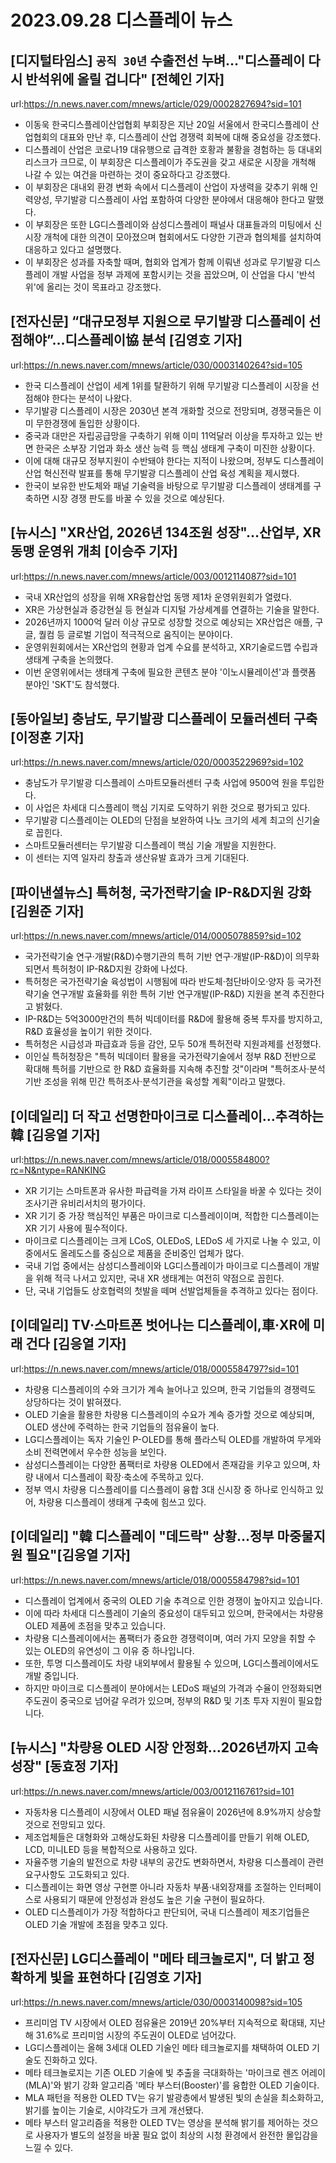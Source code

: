 # 2023.09.28 디스플레이 뉴스

## [디지털타임스] `공직 30년` 수출전선 누벼…"디스플레이 다시 반석위에 올릴 겁니다" [전혜인 기자]
url:https://n.news.naver.com/mnews/article/029/0002827694?sid=101
- 이동욱 한국디스플레이산업협회 부회장은 지난 20일 서울에서 한국디스플레이 산업협회의 대표와 만난 후, 디스플레이 산업 경쟁력 회복에 대해 중요성을 강조했다.
- 디스플레이 산업은 코로나19 대유행으로 급격한 호황과 불황을 경험하는 등 대내외 리스크가 크므로, 이 부회장은 디스플레이가 주도권을 갖고 새로운 시장을 개척해 나갈 수 있는 여건을 마련하는 것이 중요하다고 강조했다.
- 이 부회장은 대내외 환경 변화 속에서 디스플레이 산업이 자생력을 갖추기 위해 인력양성, 무기발광 디스플레이 사업 포함하여 다양한 분야에서 대응해야 한다고 말했다.
- 이 부회장은 또한 LG디스플레이와 삼성디스플레이 패널사 대표들과의 미팅에서 신 시장 개척에 대한 의견이 모아졌으며 협회에서도 다양한 기관과 협의체를 설치하여 대응하고 있다고 설명했다.
- 이 부회장은 성과를 자축할 때며, 협회와 업계가 함께 이뤄낸 성과로 무기발광 디스플레이 개발 사업을 정부 과제에 포함시키는 것을 꼽았으며, 이 산업을 다시 '반석 위'에 올리는 것이 목표라고 강조했다.

## [전자신문] “대규모정부 지원으로 무기발광 디스플레이 선점해야”…디스플레이協 분석 [김영호 기자]
url:https://n.news.naver.com/mnews/article/030/0003140264?sid=105
- 한국 디스플레이 산업이 세계 1위를 탈환하기 위해 무기발광 디스플레이 시장을 선점해야 한다는 분석이 나왔다.
- 무기발광 디스플레이 시장은 2030년 본격 개화할 것으로 전망되며, 경쟁국들은 이미 무한경쟁에 돌입한 상황이다.
- 중국과 대만은 자립공급망을 구축하기 위해 이미 11억달러 이상을 투자하고 있는 반면 한국은 소부장 기업과 화소 생산 능력 등 핵심 생태계 구축이 미진한 상황이다.
- 이에 대해 대규모 정부지원이 수반돼야 한다는 지적이 나왔으며, 정부도 디스플레이산업 혁신전략 발표를 통해 무기발광 디스플레이 산업 육성 계획을 제시했다.
- 한국이 보유한 반도체와 패널 기술력을 바탕으로 무기발광 디스플레이 생태계를 구축하면 시장 경쟁 판도를 바꿀 수 있을 것으로 예상된다.

## [뉴시스] "XR산업, 2026년 134조원 성장"…산업부, XR동맹 운영위 개최 [이승주 기자]
url:https://n.news.naver.com/mnews/article/003/0012114087?sid=101
- 국내 XR산업의 성장을 위해 XR융합산업 동맹 제1차 운영위원회가 열렸다.
- XR은 가상현실과 증강현실 등 현실과 디지털 가상세계를 연결하는 기술을 말한다.
- 2026년까지 1000억 달러 이상 규모로 성장할 것으로 예상되는 XR산업은 애플, 구글, 퀄컴 등 글로벌 기업이 적극적으로 움직이는 분야이다.
- 운영위원회에서는 XR산업의 현황과 업계 수요를 분석하고, XR기술로드맵 수립과 생태계 구축을 논의했다.
- 이번 운영위에서는 생태계 구축에 필요한 콘텐츠 분야 '이노시뮬레이션'과 플랫폼 분야인 'SKT'도 참석했다.

## [동아일보] 충남도, 무기발광 디스플레이 모듈러센터 구축[이정훈 기자]
url:https://n.news.naver.com/mnews/article/020/0003522969?sid=102
- 충남도가 무기발광 디스플레이 스마트모듈러센터 구축 사업에 9500억 원을 투입한다.
- 이 사업은 차세대 디스플레이 핵심 기지로 도약하기 위한 것으로 평가되고 있다.
- 무기발광 디스플레이는 OLED의 단점을 보완하여 나노 크기의 세계 최고의 신기술로 꼽힌다.
- 스마트모듈러센터는 무기발광 디스플레이 핵심 기술 개발을 지원한다.
- 이 센터는 지역 일자리 창출과 생산유발 효과가 크게 기대된다.

## [파이낸셜뉴스] 특허청, 국가전략기술 IP-R&D지원 강화 [김원준 기자]
url:https://n.news.naver.com/mnews/article/014/0005078859?sid=102
- 국가전략기술 연구·개발(R&D)수행기관의 특허 기반 연구·개발(IP-R&D)이 의무화되면서 특허청이 IP-R&D지원 강화에 나섰다.
- 특허청은 국가전략기술 육성법이 시행됨에 따라 반도체·첨단바이오·양자 등 국가전략기술 연구개발 효율화를 위한 특허 기반 연구개발(IP-R&D) 지원을 본격 추진한다고 밝혔다.
- IP-R&D는 5억3000만건의 특허 빅데이터를 R&D에 활용해 중복 투자를 방지하고, R&D 효율성을 높이기 위한 것이다.
- 특허청은 시급성과 파급효과 등을 감안, 모두 50개 특허전략 지원과제를 선정했다.
- 이인실 특허청장은 "특허 빅데이터 활용을 국가전략기술에서 정부 R&D 전반으로 확대해 특허를 기반으로 한 R&D 효율화를 지속해 추진할 것"이라며 "특허조사·분석 기반 조성을 위해 민간 특허조사·분석기관을 육성할 계획"이라고 말했다.

## [이데일리] 더 작고 선명한마이크로 디스플레이…추격하는 韓 [김응열 기자]
url:https://n.news.naver.com/mnews/article/018/0005584800?rc=N&ntype=RANKING
- XR 기기는 스마트폰과 유사한 파급력을 가져 라이프 스타일을 바꿀 수 있다는 것이 조사기관 유비리서치의 평가이다.
- XR 기기 중 가장 핵심적인 부품은 마이크로 디스플레이이며, 적합한 디스플레이는 XR 기기 사용에 필수적이다.
- 마이크로 디스플레이는 크게 LCoS, OLEDoS, LEDoS 세 가지로 나눌 수 있고, 이 중에서도 올레도스를 중심으로 제품을 준비중인 업체가 많다.
- 국내 기업 중에서는 삼성디스플레이와 LG디스플레이가 마이크로 디스플레이 개발을 위해 적극 나서고 있지만, 국내 XR 생태계는 여전히 약점으로 꼽힌다.
- 단, 국내 기업들도 상호협력의 첫발을 떼며 선발업체들을 추격하고 있다는 점이다.

## [이데일리] TV·스마트폰 벗어나는 디스플레이,車·XR에 미래 건다 [김응열 기자]
url:https://n.news.naver.com/mnews/article/018/0005584797?sid=101
- 차량용 디스플레이의 수와 크기가 계속 늘어나고 있으며, 한국 기업들의 경쟁력도 상당하다는 것이 밝혀졌다.
- OLED 기술을 활용한 차량용 디스플레이의 수요가 계속 증가할 것으로 예상되며, OLED 생산에 주력하는 한국 기업들의 점유율이 높다.
- LG디스플레이는 독자 기술인 P-OLED를 통해 플라스틱 OLED를 개발하여 무게와 소비 전력면에서 우수한 성능을 보인다.
- 삼성디스플레이는 다양한 폼팩터로 차량용 OLED에서 존재감을 키우고 있으며, 차량 내에서 디스플레이 확장·축소에 주목하고 있다.
- 정부 역시 차량용 디스플레이를 디스플레이 융합 3대 신시장 중 하나로 인식하고 있어, 차량용 디스플레이 생태계 구축에 힘쓰고 있다.

## [이데일리] "韓 디스플레이 "데드락" 상황…정부 마중물지원 필요"[김응열 기자]
url:https://n.news.naver.com/mnews/article/018/0005584798?sid=101
- 디스플레이 업계에서 중국의 OLED 기술 추격으로 인한 경쟁이 높아지고 있습니다.
- 이에 따라 차세대 디스플레이 기술의 중요성이 대두되고 있으며, 한국에서는 차량용 OLED 제품에 초점을 맞추고 있습니다.
- 차량용 디스플레이에서는 폼팩터가 중요한 경쟁력이며, 여러 가지 모양을 취할 수 있는 OLED의 유연성이 그 이유 중 하나입니다.
- 또한, 투명 디스플레이도 차량 내외부에서 활용될 수 있으며, LG디스플레이에서도 개발 중입니다.
- 하지만 마이크로 디스플레이 분야에서는 LEDoS 패널의 가격과 수율이 안정화되면 주도권이 중국으로 넘어갈 우려가 있으며, 정부의 R&D 및 기초 투자 지원이 필요합니다.

## [뉴시스] "차량용 OLED 시장 안정화…2026년까지 고속성장" [동효정 기자]
url:https://n.news.naver.com/mnews/article/003/0012116761?sid=101
- 자동차용 디스플레이 시장에서 OLED 패널 점유율이 2026년에 8.9%까지 상승할 것으로 전망되고 있다.
- 제조업체들은 대형화와 고해상도화된 차량용 디스플레이를 만들기 위해 OLED, LCD, 미니LED 등을 복합적으로 사용하고 있다.
- 자율주행 기술의 발전으로 차량 내부의 공간도 변화하면서, 차량용 디스플레이 관련 요구사항도 고도화되고 있다.
- 디스플레이는 화면 영상 구현뿐 아니라 자동차 부품·내외장재를 조절하는 인터페이스로 사용되기 때문에 안정성과 완성도 높은 기술 구현이 필요하다.
- OLED 디스플레이가 가장 적합하다고 판단되어, 국내 디스플레이 제조기업들은 OLED 기술 개발에 초점을 맞추고 있다.

## [전자신문] LG디스플레이 "메타 테크놀로지", 더 밝고 정확하게 빛을 표현하다 [김영호 기자]
url:https://n.news.naver.com/mnews/article/030/0003140098?sid=105
- 프리미엄 TV 시장에서 OLED 점유율은 2019년 20%부터 지속적으로 확대돼, 지난해 31.6%로 프리미엄 시장의 주도권이 OLED로 넘어갔다.
- LG디스플레이는 올해 3세대 OLED 기술인 메타 테크놀로지를 채택하여 OLED 기술도 진화하고 있다.
- 메타 테크놀로지는 기존 OLED 기술에 빛 추출을 극대화하는 '마이크로 렌즈 어레이(MLA)'와 밝기 강화 알고리즘 '메타 부스터(Booster)'를 융합한 OLED 기술이다.
- MLA 패턴을 적용한 OLED TV는 유기 발광층에서 발생된 빛의 손실을 최소화하고, 밝기를 높이는 기술로, 시야각도가 크게 개선됐다.
- 메타 부스터 알고리즘을 적용한 OLED TV는 영상을 분석해 밝기를 제어하는 것으로 사용자가 별도의 설정을 바꿀 필요 없이 최상의 시청 환경에서 완전한 몰입감을 느낄 수 있다.